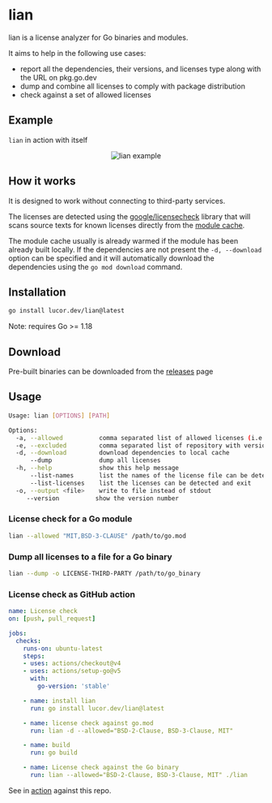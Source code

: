# lian

lian is a license analyzer for Go binaries and modules.

It aims to help in the following use cases:

- report all the dependencies, their versions, and licenses type along with the URL on pkg.go.dev
- dump and combine all licenses to comply with package distribution
- check against a set of allowed licenses

## Example

`lian` in action with itself

<div align="center">
    <img alt="lian example" src="example.gif" />
</div>

## How it works

It is designed to work without connecting to third-party services.

The licenses are detected using the
[google/licensecheck](https://github.com/google/licensecheck) library that will scans
source texts for known licenses directly from the [module cache](https://go.dev/ref/mod#module-cache).

The module cache usually is already warmed if the module has been already built locally.
If the dependencies are not present the `-d, --download` option can be specified and it will automatically download the dependencies using the `go mod download` command.

## Installation

```sh
go install lucor.dev/lian@latest
```

Note: requires Go >= 1.18

## Download

Pre-built binaries can be downloaded from the [releases](https://lucor.dev/lian/releases) page

## Usage

```sh
Usage: lian [OPTIONS] [PATH]

Options:
  -a, --allowed          comma separated list of allowed licenses (i.e. MIT, BSD-3-Clause). Default to all
  -e, --excluded         comma separated list of repository with version excluded from the licenses check. Default to none
  -d, --download         download dependencies to local cache
      --dump             dump all licenses
  -h, --help             show this help message
      --list-names       list the names of the license file can be detected and exit
      --list-licenses    list the licenses can be detected and exit
  -o, --output <file>    write to file instead of stdout
     --version          show the version number
```

### License check for a Go module

```sh
lian --allowed "MIT,BSD-3-CLAUSE" /path/to/go.mod
```

### Dump all licenses to a file for a Go binary

```sh
lian --dump -o LICENSE-THIRD-PARTY /path/to/go_binary
```

### License check as GitHub action

```yml
name: License check
on: [push, pull_request]

jobs:
  checks:
    runs-on: ubuntu-latest
    steps:
    - uses: actions/checkout@v4
    - uses: actions/setup-go@v5
      with:
        go-version: 'stable'

    - name: install lian
      run: go install lucor.dev/lian@latest

    - name: license check against go.mod
      run: lian -d --allowed="BSD-2-Clause, BSD-3-Clause, MIT"

    - name: build
      run: go build

    - name: License check against the Go binary
      run: lian --allowed="BSD-2-Clause, BSD-3-Clause, MIT" ./lian
```

See in [action](https://github.com/lucor/lian/actions/workflows/license_check.yml) against this repo.
